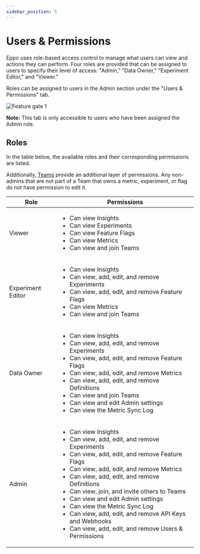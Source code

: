 ```yaml
---
sidebar_position: 5
---
```


# Users & Permissions

Eppo uses role-based access control to manage what users can view and actions they can perform. Four roles are provided that can be assigned to users to specify their level of access: "Admin," "Data Owner," "Experiment Editor," and "Viewer."

Roles can be assigned to users in the Admin section under the "Users & Permissions" tab.

![Feature gate 1](/img/reference/users-and-permissions-tab.png)

**Note:** This tab is only accessible to users who have been assigned the Admin role.

## Roles

In the table below, the available roles and their corresponding permissions are listed.

Additionally, [Teams](/administration/teams) provide an additional layer of permissions. Any non-admins that are not part of a Team that owns a metric, experiment, or flag do not have permission to edit it.

| Role              | Permissions                                                                                                                                                                                                                                                                                                                                                          |
| ----------------- | -------------------------------------------------------------------------------------------------------------------------------------------------------------------------------------------------------------------------------------------------------------------------------------------------------------------------------------------------------------------- |
| Viewer            | <ul><li>Can view Insights</li><li>Can view Experiments</li><li>Can view Feature Flags</li><li>Can view Metrics</li><li>Can view and join Teams</li></ul>                                                                                                                                                                                                                                          |
| Experiment Editor | <ul><li>Can view Insights</li><li>Can view, add, edit, and remove Experiments</li><li>Can view, add, edit, and remove Feature Flags</li><li>Can view Metrics</li><li>Can view and join Teams</li></ul>                                                                                                                                                                                            |
| Data Owner        | <ul><li>Can view Insights</li><li>Can view, add, edit, and remove Experiments</li><li>Can view, add, edit, and remove Feature Flags</li><li>Can view, add, edit, and remove Metrics</li><li>Can view, add, edit, and remove Definitions</li><li>Can view and join Teams</li><li>Can view and edit Admin settings</li><li>Can view the Metric Sync Log</li></ul>                                                                                                              |
| Admin             | <ul><li>Can view Insights</li><li>Can view, add, edit, and remove Experiments</li><li>Can view, add, edit, and remove Feature Flags</li><li>Can view, add, edit, and remove Metrics</li><li>Can view, add, edit, and remove Definitions</li><li>Can view, join, and invite others to Teams</li><li>Can view and edit Admin settings</li><li>Can view the Metric Sync Log</li><li>Can view, add, edit, and remove API Keys and Webhooks</li><li>Can view, add, edit, and remove Users & Permissions</li></ul> |
